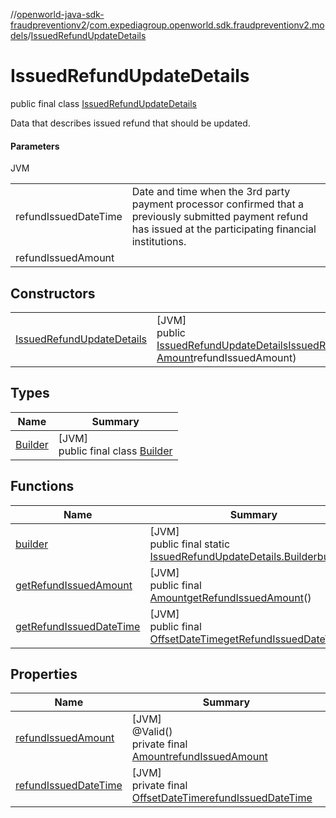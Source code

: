 //[openworld-java-sdk-fraudpreventionv2](../../../index.md)/[com.expediagroup.openworld.sdk.fraudpreventionv2.models](../index.md)/[IssuedRefundUpdateDetails](index.md)

# IssuedRefundUpdateDetails

public final class [IssuedRefundUpdateDetails](index.md)

Data that describes issued refund that should be updated.

#### Parameters

JVM

| | |
|---|---|
| refundIssuedDateTime | Date and time when the 3rd party payment processor confirmed that a previously submitted payment refund has issued at the participating financial institutions. |
| refundIssuedAmount |

## Constructors

| | |
|---|---|
| [IssuedRefundUpdateDetails](-issued-refund-update-details.md) | [JVM]<br>public [IssuedRefundUpdateDetails](index.md)[IssuedRefundUpdateDetails](-issued-refund-update-details.md)([OffsetDateTime](https://docs.oracle.com/javase/8/docs/api/java/time/OffsetDateTime.html)refundIssuedDateTime, [Amount](../-amount/index.md)refundIssuedAmount) |

## Types

| Name | Summary |
|---|---|
| [Builder](-builder/index.md) | [JVM]<br>public final class [Builder](-builder/index.md) |

## Functions

| Name | Summary |
|---|---|
| [builder](builder.md) | [JVM]<br>public final static [IssuedRefundUpdateDetails.Builder](-builder/index.md)[builder](builder.md)() |
| [getRefundIssuedAmount](get-refund-issued-amount.md) | [JVM]<br>public final [Amount](../-amount/index.md)[getRefundIssuedAmount](get-refund-issued-amount.md)() |
| [getRefundIssuedDateTime](get-refund-issued-date-time.md) | [JVM]<br>public final [OffsetDateTime](https://docs.oracle.com/javase/8/docs/api/java/time/OffsetDateTime.html)[getRefundIssuedDateTime](get-refund-issued-date-time.md)() |

## Properties

| Name | Summary |
|---|---|
| [refundIssuedAmount](index.md#-889378318%2FProperties%2F-1883119931) | [JVM]<br>@Valid()<br>private final [Amount](../-amount/index.md)[refundIssuedAmount](index.md#-889378318%2FProperties%2F-1883119931) |
| [refundIssuedDateTime](index.md#602094799%2FProperties%2F-1883119931) | [JVM]<br>private final [OffsetDateTime](https://docs.oracle.com/javase/8/docs/api/java/time/OffsetDateTime.html)[refundIssuedDateTime](index.md#602094799%2FProperties%2F-1883119931) |
